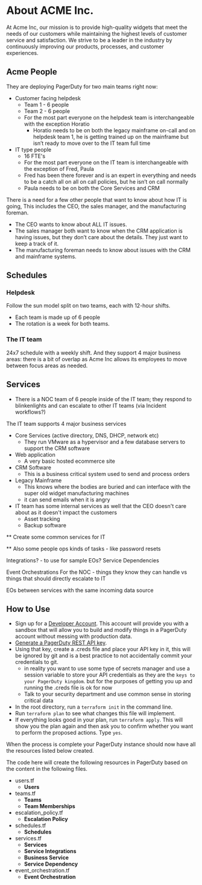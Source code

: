 # About ACME Inc. 

At Acme Inc, our mission is to provide high-quality widgets that meet the needs of our customers while maintaining the highest levels of customer service and satisfaction. We strive to be a leader in the industry by continuously improving our products, processes, and customer experiences.

## Acme People
They are deploying PagerDuty for two main teams right now:
- Customer facing helpdesk
  - Team 1 - 6 people
  - Team 2 - 6 people
  - For the most part everyone on the helpdesk team is interchangeable with the exception Horatio
    - Horatio needs to be on both the legacy mainframe on-call and on helpdesk team 1, he is getting trained up on the mainframe but isn’t ready to move over to the IT team full time
- IT type people
  - 16 FTE's
  - For the most part everyone on the IT team is interchangeable with the exception of Fred, Paula
  - Fred has been there forever and is an expert in everything and needs to be a catch all on all on call policies, but he isn’t on call normally
  - Paula needs to be on both the Core Services and CRM


There is a need for a few other people that want to know about how IT is going, This includes the CEO, the sales manager, and the manufacturing foreman.
- The CEO wants to know about ALL IT issues.
- The sales manager both want to know when the CRM application is having issues, but they don’t care about the details. They just want to keep a track of it. 
- The manufacturing foreman needs to know about issues with the CRM and mainframe systems.


## Schedules

### Helpdesk
Follow the sun model split on two teams, each with 12-hour shifts.
- Each team is made up of 6 people
- The rotation is a week for both teams.
### The IT team
24x7 schedule with a weekly shift. And they support 4 major business areas: there is a bit of overlap as Acme Inc allows its employees to move between focus areas as needed.


## Services
- There is a NOC team of 6 people inside of the IT team; they respond to blinkenlights and can escalate to other IT teams (via Incident workflows?)

The IT team supports 4 major business services
- Core Services (active directory, DNS, DHCP, network etc)
  - They run VMware as a hypervisor and a few database servers to support the CRM software
- Web application
  - A very basic hosted ecommerce site
- CRM Software
  - This is a business critical system used to send and process orders
- Legacy Mainframe
  - This knows where the bodies are buried and can interface with the super old widget manufacturing machines
  - it can send emails when it is angry
- IT team has some internal services as well that the CEO doesn't care about as it doesn't impact the customers
  - Asset tracking
  - Backup software

** Create some common services for IT

** Also some people ops kinds of tasks - like password resets

Integrations? - to use for sample EOs?
Service Dependencies

Event Orchestrations
For the NOC - things they know they can handle vs things that should directly escalate to IT

EOs between services with the same incoming data source



## How to Use
- Sign up for a [Developer Account](https://developer.pagerduty.com/sign-up/). This account will provide you with a sandbox that will allow you to build and modify things in a PagerDuty account without messing with production data.
- [Generate a PagerDuty REST API key](https://support.pagerduty.com/docs/generating-api-keys).
- Using that key, create a .creds file and place your API key in it, this will be ignored by git and is a best practice to not accidentally commit your credentials to git. 
  - in reality you want to use some type of secrets manager and use a session variable to store your API credentials as they are the `keys to your PagerDuty kingdom`.  but for the purposes of getting you up and running the .creds file is ok for now
  - Talk to your security department and use common sense in storing critical data
- In the root directory, run a `terraform init` in the command line.
- Run `terraform plan` to see what changes this file will implement.
- If everything looks good in your plan, run `terraform apply`. This will show you the plan again and then ask you to confirm whether you want to perform the proposed actions. Type `yes`.

When the process is complete your PagerDuty instance should now have all the resources listed below created.


The code here will create the following resources in PagerDuty based on the content in the following files.

- users.tf
  - **Users**
- teams.tf
  - **Teams**
  - **Team Memberships**
- escalation_policy.tf
  - **Escalation Policy**
- schedules.tf
  - **Schedules**
- services.tf
  - **Services**
  - **Service Integrations**
  - **Business Service**
  - **Service Dependency**
- event_orchestration.tf
  - **Event Orchestration**